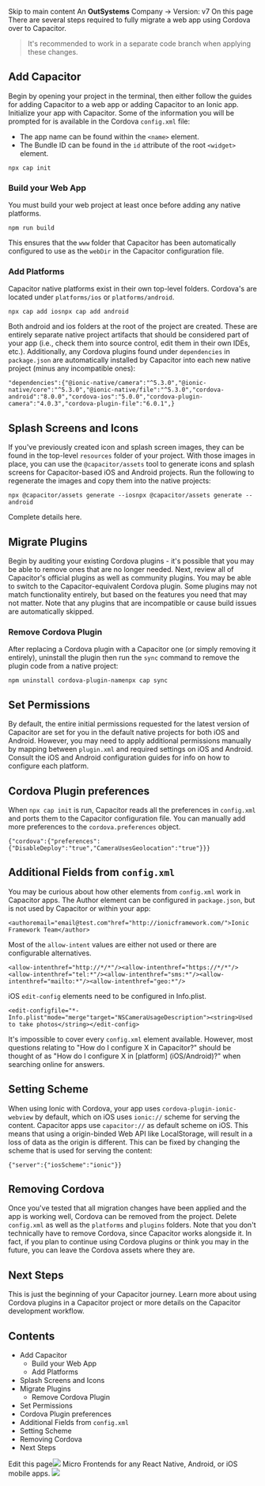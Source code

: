 Skip to main content
An **OutSystems** Company →
Version: v7
On this page
There are several steps required to fully migrate a web app using Cordova over to Capacitor.
> It's recommended to work in a separate code branch when applying these changes.
## Add Capacitor​
Begin by opening your project in the terminal, then either follow the guides for adding Capacitor to a web app or adding Capacitor to an Ionic app.
Initialize your app with Capacitor. Some of the information you will be prompted for is available in the Cordova `config.xml` file:
  * The app name can be found within the `<name>` element.
  * The Bundle ID can be found in the `id` attribute of the root `<widget>` element.


```
npx cap init
```

### Build your Web App​
You must build your web project at least once before adding any native platforms.
```
npm run build
```

This ensures that the `www` folder that Capacitor has been automatically configured to use as the `webDir` in the Capacitor configuration file.
### Add Platforms​
Capacitor native platforms exist in their own top-level folders. Cordova's are located under `platforms/ios` or `platforms/android`.
```
npx cap add iosnpx cap add android
```

Both android and ios folders at the root of the project are created. These are entirely separate native project artifacts that should be considered part of your app (i.e., check them into source control, edit them in their own IDEs, etc.). Additionally, any Cordova plugins found under `dependencies` in `package.json` are automatically installed by Capacitor into each new native project (minus any incompatible ones):
```
"dependencies":{"@ionic-native/camera":"^5.3.0","@ionic-native/core":"^5.3.0","@ionic-native/file":"^5.3.0","cordova-android":"8.0.0","cordova-ios":"5.0.0","cordova-plugin-camera":"4.0.3","cordova-plugin-file":"6.0.1",}
```

## Splash Screens and Icons​
If you've previously created icon and splash screen images, they can be found in the top-level `resources` folder of your project. With those images in place, you can use the `@capacitor/assets` tool to generate icons and splash screens for Capacitor-based iOS and Android projects.
Run the following to regenerate the images and copy them into the native projects:
```
npx @capacitor/assets generate --iosnpx @capacitor/assets generate --android
```

Complete details here.
## Migrate Plugins​
Begin by auditing your existing Cordova plugins - it's possible that you may be able to remove ones that are no longer needed.
Next, review all of Capacitor's official plugins as well as community plugins. You may be able to switch to the Capacitor-equivalent Cordova plugin.
Some plugins may not match functionality entirely, but based on the features you need that may not matter.
Note that any plugins that are incompatible or cause build issues are automatically skipped.
### Remove Cordova Plugin​
After replacing a Cordova plugin with a Capacitor one (or simply removing it entirely), uninstall the plugin then run the `sync` command to remove the plugin code from a native project:
```
npm uninstall cordova-plugin-namenpx cap sync
```

## Set Permissions​
By default, the entire initial permissions requested for the latest version of Capacitor are set for you in the default native projects for both iOS and Android. However, you may need to apply additional permissions manually by mapping between `plugin.xml` and required settings on iOS and Android. Consult the iOS and Android configuration guides for info on how to configure each platform.
## Cordova Plugin preferences​
When `npx cap init` is run, Capacitor reads all the preferences in `config.xml` and ports them to the Capacitor configuration file. You can manually add more preferences to the `cordova.preferences` object.
```
{"cordova":{"preferences":{"DisableDeploy":"true","CameraUsesGeolocation":"true"}}}
```

## Additional Fields from `config.xml`​
You may be curious about how other elements from `config.xml` work in Capacitor apps.
The Author element can be configured in `package.json`, but is not used by Capacitor or within your app:
```
<authoremail="email@test.com"href="http://ionicframework.com/">Ionic Framework Team</author>
```

Most of the `allow-intent` values are either not used or there are configurable alternatives.
```
<allow-intenthref="http://*/*"/><allow-intenthref="https://*/*"/><allow-intenthref="tel:*"/><allow-intenthref="sms:*"/><allow-intenthref="mailto:*"/><allow-intenthref="geo:*"/>
```

iOS `edit-config` elements need to be configured in Info.plist.
```
<edit-configfile="*-Info.plist"mode="merge"target="NSCameraUsageDescription"><string>Used to take photos</string></edit-config>
```

It's impossible to cover every `config.xml` element available. However, most questions relating to "How do I configure X in Capacitor?" should be thought of as "How do I configure X in [platform] (iOS/Android)?" when searching online for answers.
## Setting Scheme​
When using Ionic with Cordova, your app uses `cordova-plugin-ionic-webview` by default, which on iOS uses `ionic://` scheme for serving the content. Capacitor apps use `capacitor://` as default scheme on iOS. This means that using a origin-binded Web API like LocalStorage, will result in a loss of data as the origin is different. This can be fixed by changing the scheme that is used for serving the content:
```
{"server":{"iosScheme":"ionic"}}
```

## Removing Cordova​
Once you've tested that all migration changes have been applied and the app is working well, Cordova can be removed from the project. Delete `config.xml` as well as the `platforms` and `plugins` folders. Note that you don't technically have to remove Cordova, since Capacitor works alongside it. In fact, if you plan to continue using Cordova plugins or think you may in the future, you can leave the Cordova assets where they are.
## Next Steps​
This is just the beginning of your Capacitor journey. Learn more about using Cordova plugins in a Capacitor project or more details on the Capacitor development workflow.
## Contents
  * Add Capacitor
    * Build your Web App
    * Add Platforms
  * Splash Screens and Icons
  * Migrate Plugins
    * Remove Cordova Plugin
  * Set Permissions
  * Cordova Plugin preferences
  * Additional Fields from `config.xml`
  * Setting Scheme
  * Removing Cordova
  * Next Steps


Edit this page![](https://images.prismic.io/ionicframeworkcom/d3d3f7a3-023b-4cdf-93af-84674f623818_portals+ad.png?auto=compress,format&rect=0,0,280,200&w=280&h=200)
Micro Frontends for any React Native, Android, or iOS mobile apps.
![](https://cdn.bizible.com/ipv?_biz_r=&_biz_h=802059049&_biz_u=bfa08d03ffe94cbc8ad825d7c77fcc94&_biz_l=https%3A%2F%2Fcapacitorjs.com%2Fdocs%2Fcordova%2Fmigrating-from-cordova-to-capacitor&_biz_t=1739803068292&_biz_i=Cordova%20to%20Capacitor%20Migration%20%7C%20Capacitor%20Documentation&_biz_n=31&rnd=933682&cdn_o=a&_biz_z=1739803068292)
